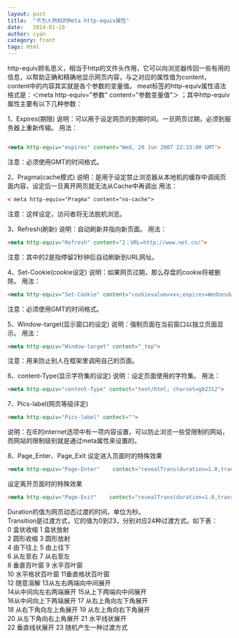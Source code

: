 ```yaml
---
layout: post
title:  "不为人熟知的Meta http-equiv属性"
date:   2014-01-10
author: cyan
category: front
tags: Html
---
```


http-equiv顾名思义，相当于http的文件头作用，它可以向浏览器传回一些有用的信息，以帮助正确和精确地显示网页内容，与之对应的属性值为content，content中的内容其实就是各个参数的变量值。 
meat标签的http-equiv属性语法格式是：＜meta http-equiv="参数" content="参数变量值"＞ ；其中http-equiv属性主要有以下几种参数：

1、Expires(期限) 
说明：可以用于设定网页的到期时间。一旦网页过期，必须到服务器上重新传输。 
用法：

```html 

<meta http-equiv="expires" content="Wed, 20 Jun 2007 22:33:00 GMT">
```
注意：必须使用GMT的时间格式。 

2、Pragma(cache模式) 
说明：是用于设定禁止浏览器从本地机的缓存中调阅页面内容，设定后一旦离开网页就无法从Cache中再调出 
用法：

```html  
< meta http-equiv="Pragma" content="no-cache">
```
注意：这样设定，访问者将无法脱机浏览。 

3、Refresh(刷新) 
说明：自动刷新并指向新页面。 
用法：

```html  
<meta http-equiv="Refresh" content="2；URL=http://www.net.cn/">  
```
注意：其中的2是指停留2秒钟后自动刷新到URL网址。 

4、Set-Cookie(cookie设定) 
说明：如果网页过期，那么存盘的cookie将被删除。 
用法：

```html   
<meta http-equiv="Set-Cookie" content="cookievalue=xxx;expires=Wednesday, 20-Jun-2007 22:33:00 GMT； path=/">
```
注意：必须使用GMT的时间格式。 

5、Window-target(显示窗口的设定) 
说明：强制页面在当前窗口以独立页面显示。 
用法：

```html   
<meta http-equiv="Window-target" content="_top"> 
```
注意：用来防止别人在框架里调用自己的页面。 

6、content-Type(显示字符集的设定) 
说明：设定页面使用的字符集。 
用法：

```html  
<meta http-equiv="content-Type" contect="text/html; charset=gb2312"> 
```

7、Pics-label(网页等级评定) 

```html  
<meta http-equiv="Pics-label" contect="">  
```
说明：在IE的internet选项中有一项内容设置，可以防止浏览一些受限制的网站，而网站的限制级别就是通过meta属性来设置的。 

8、Page_Enter、Page_Exit 
设定进入页面时的特殊效果

```html   
<meta http-equiv="Page-Enter"    contect="revealTrans(duration=1.0,transtion=12)">    
```
设定离开页面时的特殊效果

```html 
<meta http-equiv="Page-Exit"    contect="revealTrans(duration=1.0,transtion=12)">  
```  

Duration的值为网页动态过渡的时间，单位为秒。  
Transition是过渡方式，它的值为0到23，分别对应24种过渡方式。如下表：  
0    盒状收缩    1    盒状放射  
2    圆形收缩    3    圆形放射  
4    由下往上    5    由上往下  
6    从左至右    7    从右至左  
8    垂直百叶窗    9    水平百叶窗  
10    水平格状百叶窗    11垂直格状百叶窗  
12    随意溶解    13从左右两端向中间展开  
14从中间向左右两端展开    15从上下两端向中间展开  
16从中间向上下两端展开    17    从右上角向左下角展开  
18    从右下角向左上角展开    19    从左上角向右下角展开  
20    从左下角向右上角展开    21    水平线状展开  
22    垂直线状展开    23    随机产生一种过渡方式  